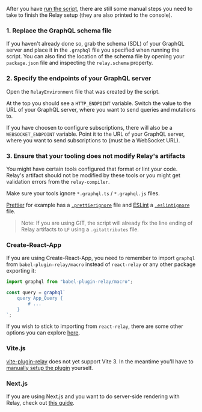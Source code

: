 After you have [run the script](../README.md#usage), there are still some manual steps you need to take to finish the Relay setup (they are also printed to the console).

### 1. Replace the GraphQL schema file

If you haven't already done so, grab the schema (SDL) of your GraphQL server and place it in the `.graphql` file you specified when running the script. You can also find the location of the schema file by opening your `package.json` file and inspecting the `relay.schema` property.

### 2. Specify the endpoints of your GraphQL server

Open the `RelayEnvironment` file that was created by the script.

At the top you should see a `HTTP_ENDPOINT` variable. Switch the value to the URL of your GraphQL server, where you want to send queries and mutations to.

If you have choosen to configure subscriptions, there will also be a `WEBSOCKET_ENDPOINT` variable. Point it to the URL of your GraphQL server, where you want to send subscriptions to (must be a WebSocket URL).

### 3. Ensure that your tooling does not modify Relay's artifacts

You might have certain tools configured that format or lint your code. Relay's artifact should not be modified by these tools or you might get validation errors from the `relay-compiler`.

Make sure your tools ignore `*.graphql.ts` / `*.graphql.js` files.

[Prettier](https://github.com/prettier/prettier) for example has a [`.prettierignore`](https://prettier.io/docs/en/ignore.html#ignoring-files-prettierignore) file and [ESLint](https://github.com/eslint/eslint) a [`.eslintignore`](https://eslint.org/docs/latest/user-guide/configuring/ignoring-code#the-eslintignore-file) file.

> Note: If you are using GIT, the script will already fix the line ending of Relay artifacts to `LF` using a `.gitattributes` file.

### Create-React-App

If you are using Create-React-App, you need to remember to import `graphql` from `babel-plugin-relay/macro` instead of `react-relay` or any other package exporting it:

```typescript
import graphql from "babel-plugin-relay/macro";

const query = graphql`
    query App_Query {
        # ...
    }
`;
```

If you wish to stick to importing from `react-relay`, there are some other options you can explore [here](./cra-babel-setup.md).

### Vite.js

[vite-plugin-relay](https://github.com/oscartbeaumont/vite-plugin-relay) does not yet support Vite 3. In the meantime you'll have to [manually setup the plugin](./vite-plugin-setup.md) yourself.

### Next.js

If you are using Next.js and you want to do server-side rendering with Relay, check out [this guide](./next-server-data-fetching.md).
